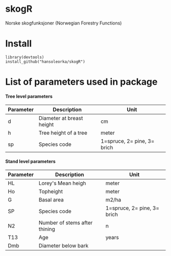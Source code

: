 skogR
=====

Norske skogfunksjoner (Norwegian Forestry Functions)

# Install
```{r install}
library(devtools)
install_github("hansoleorka/skogR")
```

# List of parameters used in package 

#### Tree level parameters
|Parameter     | Description                           | Unit  |
|------------- |-------------                          |-----|
|d             |Diameter at breast height              |cm|
|h             |Tree height of a tree                  |meter    |
|sp            |Species code                           |1=spruce, 2= pine, 3= brich  |


#### Stand level parameters

|Parameter     | Description                           | Unit  |
|------------- |-------------                          |-----|
|HL            |Lorey's Mean heigh                            |   meter |
|Ho            |Topheight                             |   meter |
|G            |Basal area                             |   m2/ha |
|SP            |Species code                          |1=spruce, 2= pine, 3= brich  |
|N2            |Number of stems after thining         |    n |
|T13           |Age                                   | years |
|Dmb           |Diameter below bark                   ||
